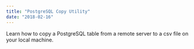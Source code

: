```yaml
---
title: "PostgreSQL Copy Utility"
date: "2018-02-16"
---
```


Learn how to copy a PostgreSQL table from a remote
server to a csv file on your local machine.

